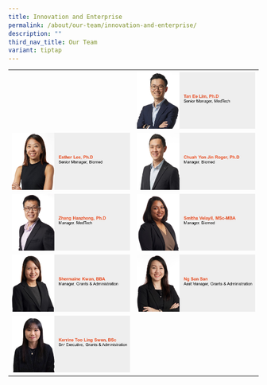 ```yaml
---
title: Innovation and Enterprise
permalink: /about/our-team/innovation-and-enterprise/
description: ""
third_nav_title: Our Team
variant: tiptap
---
```

<table style="minWidth: 50px">
<colgroup>
<col>
<col>
</colgroup>
<tbody>
<tr>
<th rowspan="1" colspan="1">
<p></p>
</th>
<th rowspan="1" colspan="1"><a class="isomer-image-wrapper" href="/our-team/innovation-and-enterprise/tan-ee-lim/"><img style="width: 100%;" height="auto" width="100%" alt="Tan Ee Lim" src="/images/About/Our Team/Innovation and Enterprise/TanEeLim.JPG"></a>
</th>
</tr>
<tr>
<td rowspan="1" colspan="1"><a class="isomer-image-wrapper" href="/our-team/innovation-and-enterprise/esther-lee/"><img style="width: 100%;" height="auto" width="100%" alt="Esther Lee" src="/images/About/Our Team/Innovation and Enterprise/EstherLee.JPG"></a>
</td>
<td rowspan="1" colspan="1"><a class="isomer-image-wrapper" href="/our-team/innovation-and-enterprise/chuah-yon-jin/"><img style="width: 100%;" height="auto" width="100%" alt="Roger Chuah Yon Jin" src="/images/About/Our Team/Innovation and Enterprise/ChuahYonJin.JPG"></a>
</td>
</tr>
<tr>
<td rowspan="1" colspan="1"><a class="isomer-image-wrapper" href="/our-team/innovation-and-enterprise/zhang-hanzhong/"><img style="width: 100%;" height="auto" width="100%" alt="Zhang Hanzhong" src="/images/About/Our Team/Innovation and Enterprise/ZhangHanzhong.JPG"></a>
</td>
<td rowspan="1" colspan="1"><a class="isomer-image-wrapper" href="/our-team/innovation-and-enterprise/smitha-velayil/"><img style="width: 100%;" height="auto" width="100%" alt="Smitha Velayil" src="/images/About/Our Team/Innovation and Enterprise/SmithaVelayil.JPG"></a>
</td>
</tr>
<tr>
<td rowspan="1" colspan="1">
<div class="isomer-image-wrapper">
<img style="width: 100%" height="auto" width="100%" alt="Shermaine Kwan" src="/images/About/Our Team/Innovation and Enterprise/ShermaineKwan.jpg">
</div>
</td>
<td rowspan="1" colspan="1">
<div class="isomer-image-wrapper">
<img style="width: 100%" height="auto" width="100%" alt="Ng San San" src="/images/About/Our Team/Innovation and Enterprise/NgSanSan.jpg">
</div>
</td>
</tr>
<tr>
<td rowspan="1" colspan="1">
<div class="isomer-image-wrapper">
<img style="width: 100%" height="auto" width="100%" alt="Kerrine Too" src="/images/About/Our Team/Innovation and Enterprise/KerrineToo.jpg">
</div>
</td>
<td rowspan="1" colspan="1">
<p></p>
</td>
</tr>
</tbody>
</table>
<p></p>
<p></p>
<p></p>
<p></p>
